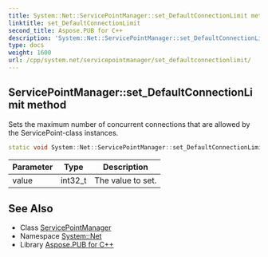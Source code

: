 ```yaml
---
title: System::Net::ServicePointManager::set_DefaultConnectionLimit method
linktitle: set_DefaultConnectionLimit
second_title: Aspose.PUB for C++
description: 'System::Net::ServicePointManager::set_DefaultConnectionLimit method. Sets the maximum number of concurrent connections that are allowed by the ServicePoint-class instances in C++.'
type: docs
weight: 1600
url: /cpp/system.net/servicepointmanager/set_defaultconnectionlimit/
---
```

## ServicePointManager::set_DefaultConnectionLimit method


Sets the maximum number of concurrent connections that are allowed by the ServicePoint-class instances.

```cpp
static void System::Net::ServicePointManager::set_DefaultConnectionLimit(int32_t value)
```


| Parameter | Type | Description |
| --- | --- | --- |
| value | int32_t | The value to set. |

## See Also

* Class [ServicePointManager](../)
* Namespace [System::Net](../../)
* Library [Aspose.PUB for C++](../../../)
